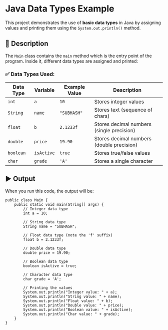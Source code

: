 # Java Data Types Example

This project demonstrates the use of **basic data types** in Java by assigning values and printing them using the `System.out.println()` method.

## 📌 Description

The `Main` class contains the `main` method which is the entry point of the program. Inside it, different data types are assigned and printed:

### ✅ Data Types Used:
| Data Type | Variable  | Example Value | Description                     |
|-----------|-----------|----------------|---------------------------------|
| `int`     | `a`       | `10`           | Stores integer values           |
| `String`  | `name`    | `"SUBHASH"`    | Stores text (sequence of chars) |
| `float`   | `b`       | `2.1233f`      | Stores decimal numbers (single precision) |
| `double`  | `price`   | `19.90`        | Stores decimal numbers (double precision) |
| `boolean` | `isActive`| `true`         | Stores true/false values        |
| `char`    | `grade`   | `'A'`          | Stores a single character       |

## ▶️ Output

When you run this code, the output will be:

```
public class Main {
    public static void main(String[] args) {
        // Integer data type
        int a = 10;

        // String data type
        String name = "SUBHASH";

        // Float data type (note the 'f' suffix)
        float b = 2.1233f;

        // Double data type
        double price = 19.90;

        // Boolean data type
        boolean isActive = true;

        // Character data type
        char grade = 'A';

        // Printing the values
        System.out.println("Integer value: " + a);
        System.out.println("String value: " + name);
        System.out.println("Float value: " + b);
        System.out.println("Double value: " + price);
        System.out.println("Boolean value: " + isActive);
        System.out.println("Char value: " + grade);
    }
}
